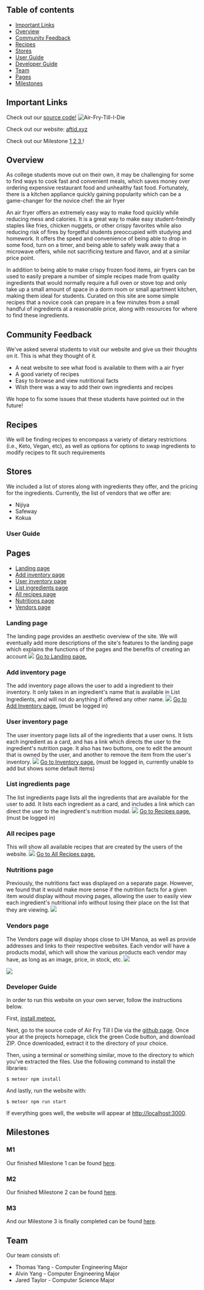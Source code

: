 ## Table of contents
* [Important Links](#important-links)
* [Overview](#overview)
* [Community Feedback](#community-feedback)
* [Recipes](#recipes)
* [Stores](#stores)
* [User Guide](#user-guide)
* [Developer Guide](#developer-guide)
* [Team](#team)
* [Pages](#pages)
* [Milestones](#milestones)

## Important Links
Check out our [source code!](https://github.com/Air-Fry-Till-I-Die/Air-Fry-Till-I-Die)
![Air-Fry-Till-I-Die](https://github.com/Air-Fry-Till-I-Die/Air-Fry-Till-I-Die/workflows/Air-Fry-Till-I-Die/badge.svg?branch=main&event=push)

Check out our website: [aftid.xyz](https://aftid.xyz/#/)

Check out our Milestone [ 1 ](https://github.com/Air-Fry-Till-I-Die/Air-Fry-Till-I-Die/projects/1)[ 2 ](https://github.com/Air-Fry-Till-I-Die/Air-Fry-Till-I-Die/projects/2)[ 3 ](https://github.com/Air-Fry-Till-I-Die/Air-Fry-Till-I-Die/projects/3)!

## Overview

As college students move out on their own, it may be challenging for some to find ways to cook fast and convenient meals, which saves money over ordering expensive restaurant food and unhealthy fast food. Fortunately, there is a kitchen appliance quickly gaining popularity which can be a game-changer for the novice chef: the air fryer

An air fryer offers an extremely easy way to make food quickly while reducing mess and calories. It is a great way to make easy student-freindly staples like fries, chicken nuggets, or other crispy favorites while also reducing risk of fires by forgetful students preoccupied with studying and homework. It offers the speed and convenience of being able to drop in some food, turn on a timer, and being able to safely walk away that a microwave offers, while not sacrificing texture and flavor, and at a similar price point.

In addition to being able to make crispy frozen food items, air fryers can be used to easily prepare a number of simple recipes made from quality ingredients that would normally require a full oven or stove top and only take up a small amount of space in a dorm room or small apartment kitchen, making them ideal for students. Curated on this site are some simple recipes that a novice cook can prepare in a few minutes from a small handful of ingredients at a reasonable price, along with resources for where to find these ingredients. 

## Community Feedback

We've asked several students to visit our website and give us their thoughts on it. This is what they thought of it.
* A neat website to see what food is available to them with a air fryer
* A good variety of recipes
* Easy to browse and view nutritional facts
* Wish there was a way to add their own ingredients and recipes

We hope to fix some issues that these students have pointed out in the future!

## Recipes

We will be finding recipes to encompass a variety of dietary restrictions (i.e., Keto, Vegan, etc), as well as options for options to swap ingredients to modify recipes to fit such requirements

## Stores

We included a list of stores along with ingredients they offer, and the pricing for the ingredients. Currently, the list of vendors that we offer are:
* Nijiya
* Safeway
* Kokua


### User Guide

## Pages

* [Landing page](#landing-page)
* [Add inventory page](#add-inventory-page)
* [User inventory page](#user-inventory-page)
* [List ingredients page](#list-ingredients-page)
* [All recipes page](#all-recipes-page)
* [Nutritions page](#nutritions-page)
* [Vendors page](#vendors-page)


### Landing page
The landing page provides an aesthetic overview of the site. We will eventually add more descriptions of the site's features to the landing page which explains the functions of the pages and the benefits of creating an account
<img src="docs/landing.PNG">
[Go to Landing page.](https://aftid.xyz/)

### Add inventory page
The add inventory page allows the user to add a ingredient to their inventory. It only takes in an ingredient's name that is available in List Ingredients, and will not do anything if offered any other name.
<img src="docs/AddInventory.png">
[Go to Add Inventory page.](https://aftid.xyz/#/add-inventory) (must be logged in)

### User inventory page
The user inventory page lists all of the ingredients that a user owns. It lists each ingredient as a card, and has a link which directs the user to the ingredient's nutrition page. It also has two buttons, one to edit the amount that is owned by the user, and another to remove the item from the user's inventory.
<img src="docs/InventoryPage.png">
[Go to Inventory page.](https://aftid.xyz/#/inventory) (must be logged in, currently unable to add but shows some default items)

### List ingredients page
The list ingredients page lists all the ingredients that are available for the user to add. It lists each ingredient as a card, and includes a link which can direct the user to the ingredient's nutrition modal.
<img src="docs/list-ingredients.jpg">
[Go to Recipes page.](https://aftid.xyz/#/list-ingredients) (must be logged in)


### All recipes page
This will show all available recipes that are created by the users of the website.
<img src="docs/all-recipes.jpg">
[Go to All Recipes page.](https://aftid.xyz/#/all-recipes)

### Nutritions page
Previously, the nutritions fact was displayed on a separate page. However, we found that it would make more sense if the nutrition facts for a given item would display without moving pages, allowing the user to easily view each ingredient's nutritional info without losing their place on the list that they are viewing.
<img src="docs/nutritional-modal.jpg">

### Vendors page
The Vendors page will display shops close to UH Manoa, as well as provide addresses and links to their respective websites. Each vendor will have a products modal, which will show the various products each vendor may have, as long as an image, price, in stock, etc.
<img src="docs/VendorsPage.png">

<img src="docs/ProductsPage.png">

### Developer Guide
In order to run this website on your own server, follow the instructions below.

First, [install meteor.](https://www.meteor.com/install)

Next, go to the source code of Air Fry Till I Die via the [github page](https://github.com/Air-Fry-Till-I-Die/Air-Fry-Till-I-Die). Once your at the projects homepage, click the green Code button, and download ZIP. Once downloaded, extract it to the directory of your choice.

Then, using a terminal or something similar, move to the directory to which you've extracted the files. Use the following command to install the libraries:
```
$ meteor npm install
```

And lastly, run the website with:

```
$ meteor npm run start
```

If everything goes well, the website will appear at [http://localhost:3000](http://localhost:3000).


## Milestones

### M1

Our finished Milestone 1 can be found [here](https://github.com/Air-Fry-Till-I-Die/Air-Fry-Till-I-Die/projects/1).

### M2

Our finished Milestone 2 can be found [here](https://github.com/Air-Fry-Till-I-Die/Air-Fry-Till-I-Die/projects/2).

### M3

And our Milestone 3 is finally completed can be found [here](https://github.com/Air-Fry-Till-I-Die/Air-Fry-Till-I-Die/projects/3).

## Team

Our team consists of: 
* Thomas Yang - Computer Engineering Major
* Alvin Yang - Computer Engineering Major
* Jared Taylor - Computer Science Major
